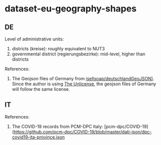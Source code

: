 # dataset-eu-geography-shapes

## DE

Level of administrative units:

1. districts (kreise): roughly equivalent to NUT3
2. governmental district (regierungsbezirke): mid-level, higher than districts

References:

1. The Geojson files of Germany from [isellsoap/deutschlandGeoJSON)](https://github.com/isellsoap/deutschlandGeoJSON). Since the author is using [The Unlicense](https://github.com/isellsoap/deutschlandGeoJSON/blob/master/LICENSE.md), the geojson files of Germany will follow the same license.

## IT

References:

1. The COVID-19 records from PCM-DPC Italy: [pcm-dpc/COVID-19](https://github.com/pcm-dpc/COVID-19/blob/master/dati-json/dpc-covid19-ita-province.json
